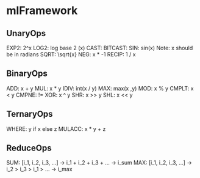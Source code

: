 # mlFramework

## UnaryOps
EXP2: 2^x
LOG2: log base 2 (x)
CAST:
BITCAST: 
SIN: sin(x) Note: x should be in radians
SQRT: \sqrt{x}
NEG: x * -1
RECIP: 1 / x

## BinaryOps
ADD: x + y
MUL: x * y
IDIV: int(x / y)
MAX: max(x ,y)
MOD: x % y
CMPLT: x < y
CMPNE: !=
XOR: x ^ y
SHR: x >> y
SHL: x << y

## TernaryOps
WHERE: y if x else z
MULACC: x * y + z

## ReduceOps
SUM: [i_1, i_2, i_3, ...] -> i_1 + i_2 + i_3 + ... -> i_sum
MAX: [i_1, i_2, i_3, ...] -> i_2 > i_3 > i_1 > ... -> i_max